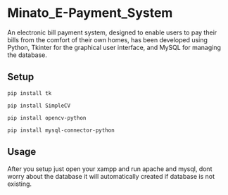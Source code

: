 # Minato_E-Payment_System
An electronic bill payment system, designed to enable users to pay their bills from the comfort of their own homes, has been developed using Python, Tkinter for the graphical user interface, and MySQL for managing the database.

## Setup
```
pip install tk
```

```
pip install SimpleCV
```

```
pip install opencv-python
```

```
pip install mysql-connector-python
```

## Usage
After you setup just open your xampp and run apache and mysql, dont worry about the database it will automatically created if database is not existing.
